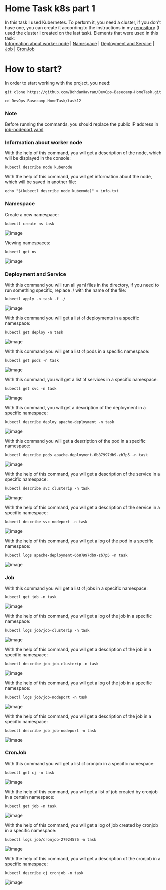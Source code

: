 # Home Task k8s part 1
In this task I used Kubernetes. To perform it, you need a cluster, if you don't have one, you can create it according to the instructions in my [repository](https://github.com/BohdanHavran/DevOps-Basecamp-HomeTask/tree/main/task11) (I used the cluster I created on the last task). Elements that were used in this task:<br>
[Information about worker node](#information-about-worker-node) | [Namespace](#namespace) | [Deployment and Service](#deployment-and-service) | [Job](#job) | [CronJob](#cronjob)

# How to start? 
In order to start working with the project, you need:
```
git clone https://github.com/BohdanHavran/DevOps-Basecamp-HomeTask.git
```
```
cd DevOps-Basecamp-HomeTask/task12
```
### Note
Before running the commands, you should replace the public IP address in [job-nodeport.yaml](https://github.com/BohdanHavran/DevOps-Basecamp-HomeTask/blob/main/task12/job-nodeport.yaml)

### <a name="information-about-worker-node">Information about worker node</a>
With the help of this command, you will get a description of the node, which will be displayed in the console:
```
kubectl describe node kubenode
```
With the help of this command, you will get information about the node, which will be saved in another file:
```
echo "$(kubectl describe node kubenode)" > info.txt
```
### <a name="namespace">Namespace</a>
Create a new namespace:
```
kubectl create ns task
```
![image](https://user-images.githubusercontent.com/7732624/216736640-ce2f83c1-2825-4e33-898e-c67b0f16ca6a.png)

Viewing namespaces:
```
kubectl get ns
```
![image](https://user-images.githubusercontent.com/7732624/216736708-b8173acd-60c1-4072-881d-4d79ee470cb4.png)

### <a name="deployment-and-service">Deployment and Service</a>
With this command you will run all yaml files in the directory, if you need to run something specific, replace ./ with the name of the file:
```
kubectl apply -n task -f ./
```
![image](https://user-images.githubusercontent.com/7732624/216736659-cf520641-eb32-4519-bc3a-44d076156e6f.png)

With this command you will get a list of deployments in a specific namespace:
```
kubectl get deploy -n task
```
![image](https://user-images.githubusercontent.com/7732624/216737280-3f430a6d-19cc-45a6-8297-6e98c46e1e36.png)

With this command you will get a list of pods in a specific namespace:
```
kubectl get pods -n task
```
![image](https://user-images.githubusercontent.com/7732624/216737342-3303ea89-ca6a-4de6-ac10-cbb50a50b4cb.png)

With this command, you will get a list of services in a specific namespace:
```
kubectl get svc -n task
```
![image](https://user-images.githubusercontent.com/7732624/216737373-4ca90d8f-29ed-44c4-a406-22bc3dc88b83.png)

With this command, you will get a description of the deployment in a specific namespace:
```
kubectl describe deploy apache-deployment -n task
```
![image](https://user-images.githubusercontent.com/7732624/216737520-435b906c-e61a-4abc-8d93-3bc382a3b8ec.png)

With this command you will get a description of the pod in a specific namespace:
```
kubectl describe pods apache-deployment-6b87997db9-zb7p5 -n task
```
![image](https://user-images.githubusercontent.com/7732624/216737787-949f95af-c1fd-4333-9179-6c70cc777b9a.png)

With the help of this command, you will get a description of the service in a specific namespace:
```
kubectl describe svc clusterip -n task
```
![image](https://user-images.githubusercontent.com/7732624/216737602-778ebca9-86e0-47c3-aec7-0ab9214eb8e6.png)

With the help of this command, you will get a description of the service in a specific namespace:
```
kubectl describe svc nodeport -n task
```
![image](https://user-images.githubusercontent.com/7732624/216737638-730e7982-cc8c-4bfc-9964-08591f576de1.png)

With the help of this command, you will get a log of the pod in a specific namespace:
```
kubectl logs apache-deployment-6b87997db9-zb7p5 -n task
```
![image](https://user-images.githubusercontent.com/7732624/216737941-e2f69fdf-ab2d-4570-bf24-02c06aed2581.png)

### <a name="job">Job</a>
With this command you will get a list of jobs in a specific namespace:
```
kubectl get job -n task
```
![image](https://user-images.githubusercontent.com/7732624/216738079-4980941f-9277-4769-8184-1afcf52b143e.png)

With the help of this command, you will get a log of the job in a specific namespace:
```
kubectl logs job/job-clusterip -n task
```
![image](https://user-images.githubusercontent.com/7732624/216738530-c9ae1b95-1ad6-474b-b897-16020b3005a6.png)

With the help of this command, you will get a description of the job in a specific namespace:
```
kubectl describe job job-clusterip -n task
```
![image](https://user-images.githubusercontent.com/7732624/216739228-26ba76d0-a11f-4f6f-841b-5e629290582f.png)

With the help of this command, you will get a log of the job in a specific namespace:
```
kubectl logs job/job-nodeport -n task
```
![image](https://user-images.githubusercontent.com/7732624/216738932-cdc24604-c05c-472c-968f-7f1075d4a1d7.png)

With the help of this command, you will get a description of the job in a specific namespace:
```
kubectl describe job job-nodeport -n task
```
![image](https://user-images.githubusercontent.com/7732624/216739190-00d5da49-c151-421e-9c7e-f59ffaf4a377.png)

### <a name="cronjob">CronJob</a>
With this command you will get a list of cronjob in a specific namespace:
```
kubectl get cj -n task
```
![image](https://user-images.githubusercontent.com/7732624/216739396-133559bb-dfc6-48fb-bdd7-ca6101615579.png)

With the help of this command, you will get a list of job created by cronjob in a certain namespace:
```
kubectl get job -n task
```
![image](https://user-images.githubusercontent.com/7732624/216739479-6b48b5e0-26f4-4bfc-a659-3ef756e7f9a9.png)

With the help of this command, you will get a log of job created by cronjob in a specific namespace:
```
kubectl logs job/cronjob-27924576 -n task
```
![image](https://user-images.githubusercontent.com/7732624/216739538-4c2c65e9-cf5a-41e2-bac3-939d81ae0691.png)

With the help of this command, you will get a description of the cronjob in a specific namespace:
```
kubectl describe cj cronjob -n task
```
![image](https://user-images.githubusercontent.com/7732624/216739671-98166c0d-c139-4b27-b55d-fa5c2aacd546.png)



